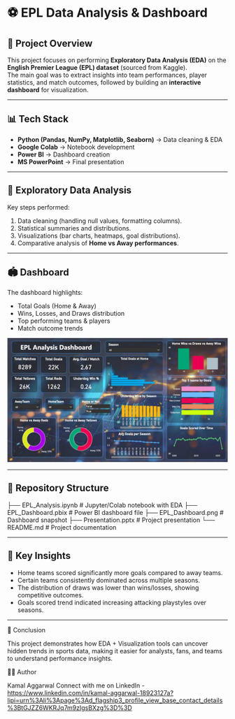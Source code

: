 # ⚽ EPL Data Analysis & Dashboard

## 📌 Project Overview
This project focuses on performing **Exploratory Data Analysis (EDA)** on the **English Premier League (EPL) dataset** (sourced from Kaggle).  
The main goal was to extract insights into team performances, player statistics, and match outcomes, followed by building an **interactive dashboard** for visualization.

---

## 📊 Tech Stack
- **Python (Pandas, NumPy, Matplotlib, Seaborn)** → Data cleaning & EDA  
- **Google Colab** → Notebook development  
- **Power BI** → Dashboard creation  
- **MS PowerPoint** → Final presentation  

---

## 🔎 Exploratory Data Analysis
Key steps performed:
1. Data cleaning (handling null values, formatting columns).  
2. Statistical summaries and distributions.  
3. Visualizations (bar charts, heatmaps, goal distributions).  
4. Comparative analysis of **Home vs Away performances**.  

---

## 🏟️ Dashboard
The dashboard highlights:
- Total Goals (Home & Away)  
- Wins, Losses, and Draws distribution  
- Top performing teams & players  
- Match outcome trends  

![Dashboard Preview](EPL_Analysis.png)

---

## 📂 Repository Structure
├── EPL_Analysis.ipynb # Jupyter/Colab notebook with EDA
├── EPL_Dashboard.pbix # Power BI dashboard file
├── EPL_Dashboard.png # Dashboard snapshot
├── Presentation.pptx # Project presentation
└── README.md # Project documentation


---

## 📌 Key Insights
- Home teams scored significantly more goals compared to away teams.  
- Certain teams consistently dominated across multiple seasons.  
- The distribution of draws was lower than wins/losses, showing competitive outcomes.  
- Goals scored trend indicated increasing attacking playstyles over seasons.  

---

🎯 Conclusion

This project demonstrates how EDA + Visualization tools can uncover hidden trends in sports data, making it easier for analysts, fans, and teams to understand performance insights.

👨‍💻 Author

Kamal Aggarwal
Connect with me on LinkedIn - https://www.linkedin.com/in/kamal-aggarwal-18923127a?lipi=urn%3Ali%3Apage%3Ad_flagship3_profile_view_base_contact_details%3BtGJZZ6WKRJq7m9zIgsBXzg%3D%3D 
